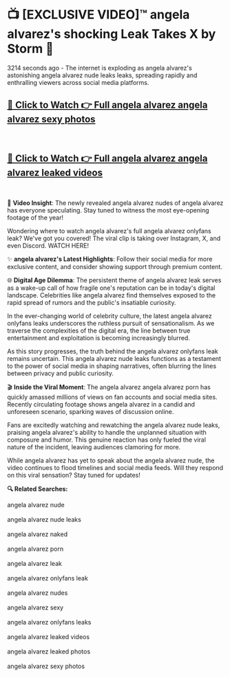 # 📺 [EXCLUSIVE VIDEO]™ angela alvarez's shocking Leak Takes X by Storm 🚀

3214 seconds ago - The internet is exploding as angela alvarez's astonishing angela alvarez nude leaks leaks, spreading rapidly and enthralling viewers across social media platforms.

<h2><a href="https://github-6l9.pages.dev/link1">🔗 Click to Watch 👉 Full angela alvarez angela alvarez sexy photos</a></h2><br>
<h2><a href="https://github-6l9.pages.dev/link2">🔗 Click to Watch 👉 Full angela alvarez angela alvarez leaked videos</a></h2><br>

🎥 **Video Insight**: The newly revealed angela alvarez nudes of angela alvarez has everyone speculating. Stay tuned to witness the most eye-opening footage of the year!

Wondering where to watch angela alvarez's full angela alvarez onlyfans leak? We've got you covered! The viral clip is taking over Instagram, X, and even Discord. WATCH HERE!

✨ **angela alvarez's Latest Highlights**: Follow their social media for more exclusive content, and consider showing support through premium content.

🌐 **Digital Age Dilemma**: The persistent theme of angela alvarez leak serves as a wake-up call of how fragile one's reputation can be in today's digital landscape. Celebrities like angela alvarez find themselves exposed to the rapid spread of rumors and the public's insatiable curiosity.

In the ever-changing world of celebrity culture, the latest angela alvarez onlyfans leaks underscores the ruthless pursuit of sensationalism. As we traverse the complexities of the digital era, the line between true entertainment and exploitation is becoming increasingly blurred.

As this story progresses, the truth behind the angela alvarez onlyfans leak remains uncertain. This angela alvarez nude leaks functions as a testament to the power of social media in shaping narratives, often blurring the lines between privacy and public curiosity.

🎬 **Inside the Viral Moment**: The angela alvarez angela alvarez porn has quickly amassed millions of views on fan accounts and social media sites. Recently circulating footage shows angela alvarez in a candid and unforeseen scenario, sparking waves of discussion online.

Fans are excitedly watching and rewatching the angela alvarez nude leaks, praising angela alvarez's ability to handle the unplanned situation with composure and humor. This genuine reaction has only fueled the viral nature of the incident, leaving audiences clamoring for more.

While angela alvarez has yet to speak about the angela alvarez nude, the video continues to flood timelines and social media feeds. Will they respond on this viral sensation? Stay tuned for updates!

<strong>🔍 Related Searches:</strong>

angela alvarez nude
<br><br>
angela alvarez nude leaks
<br><br>
angela alvarez naked
<br><br>
angela alvarez porn
<br><br>
angela alvarez leak
<br><br>
angela alvarez onlyfans leak
<br><br>
angela alvarez nudes
<br><br>
angela alvarez sexy
<br><br>
angela alvarez onlyfans leaks
<br><br>
angela alvarez leaked videos
<br><br>
angela alvarez leaked photos
<br><br>
angela alvarez sexy photos
<br><br>

